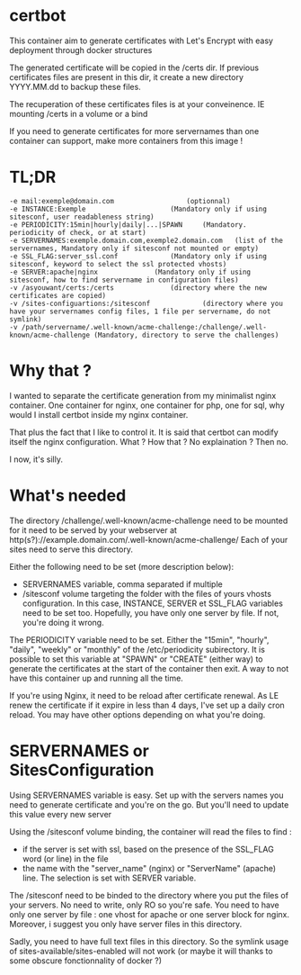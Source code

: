 # certbot

This container aim to generate certificates with Let's Encrypt with easy deployment through docker structures

The generated certificate will be copied in the /certs dir.
If previous certificates files are present in this dir, it create a new directory YYYY.MM.dd to backup these files.

The recuperation of these certificates files is at your conveinence. 
IE mounting /certs in a volume or a bind

If you need to generate certificates for more servernames than one container can support, make more containers from this image !

# TL;DR
    -e mail:exemple@domain.com  				(optionnal)
    -e INSTANCE:Exemple 					(Mandatory only if using sitesconf, user readableness string)
    -e PERIODICITY:15min|hourly|daily|...|SPAWN		(Mandatory. periodicity of check, or at start)
    -e SERVERNAMES:exemple.domain.com,exemple2.domain.com	(list of the servernames, Mandatory only if sitesconf not mounted or empty)
    -e SSL_FLAG:server_ssl.conf				(Mandatory only if using sitesconf, keyword to select the ssl protected vhosts)
    -e SERVER:apache|nginx				(Mandatory only if using sitesconf, how to find servername in configuration files)
    -v /asyouwant/certs:/certs				(directory where the new certificates are copied)
    -v /sites-configuartions:/sitesconf				(directory where you have your servernames config files, 1 file per servername, do not symlink)
    -v /path/servername/.well-known/acme-challenge:/challenge/.well-known/acme-challenge (Mandatory, directory to serve the challenges)

# Why that ?
I wanted to separate the certificate generation from my minimalist nginx container. One container for nginx, one container for php, one for sql,
why would I install certbot inside my nginx container.

That plus the fact that I like to control it. It is said that certbot can modify itself the nginx configuration. What ? How that ? No explaination ? 
Then no.

I now, it's silly.
 
# What's needed

The directory  /challenge/.well-known/acme-challenge  need to be mounted for it need to be served by your webserver at 
http(s?)://example.domain.com/.well-known/acme-challenge/
Each of your sites need to serve this directory.

Either the following need to be set (more description below): 
 - SERVERNAMES variable, comma separated if multiple
 - /sitesconf volume targeting the folder with the files of yours vhosts configuration.
	In this case, INSTANCE, SERVER et SSL_FLAG variables need to be set too. 
	Hopefully, you have only one server by file. If not, you're doing it wrong.
	
The PERIODICITY variable need to be set. Either the "15min", "hourly", "daily", "weekly" or 
"monthly" of the /etc/periodicity subirectory.
It is possible to set this variable	at "SPAWN" or "CREATE" (either way) to generate the certificates at the start of the
container then exit. A way to not have this container up and running all the time.

If you're using Nginx, it need to be reload after certificate renewal. 
As LE renew the certificate if it expire in less than 4 days, I've set up a daily cron reload.
You may have other options depending on what you're doing.
	
# SERVERNAMES or SitesConfiguration

Using SERVERNAMES variable is easy. Set up with the servers names you need to generate certificate and you're on the go.
But you'll need to update this value every new server

Using the /sitesconf volume binding, the container will read the files to find :
 - if the server is set with ssl, based on the presence of the SSL_FLAG word (or line) in the file
 - the name with the "server_name" (nginx) or "ServerName" (apache) line. The selection is set with SERVER variable.

The /sitesconf need to be binded to the directory where you put the files of your servers. No need to write, only RO so you're safe.
You need to have only one server by file : one vhost for apache or one server block for nginx.
Moreover, i suggest you only have server files in this directory.

Sadly, you need to have full text files in this directory. 
So the symlink usage of sites-available/sites-enabled will not work (or maybe it will thanks to some obscure fonctionnality of docker ?)





